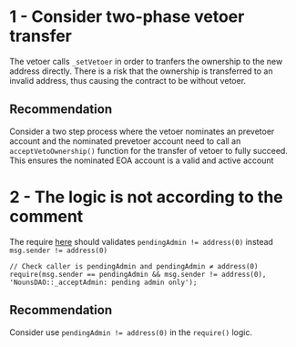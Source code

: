 1 - Consider two-phase vetoer transfer
==

The vetoer calls ```_setVetoer``` in order to tranfers the ownership to the new address directly. There is a risk that the ownership is transferred to an invalid address, thus causing the contract to be without vetoer.

Recommendation
--

Consider a two step process where the vetoer nominates an prevetoer account and the nominated prevetoer account need to call an ```acceptVetoOwnership()``` function for the transfer of vetoer to fully succeed. This ensures the nominated EOA account is a valid and active account


2 - The logic is not according to the comment
==

The require [here](https://github.com/code-423n4/2022-08-nounsdao/blob/main/contracts/governance/NounsDAOLogicV1.sol#L617) should validates ```pendingAdmin != address(0)``` instead  ```msg.sender != address(0)```

```
// Check caller is pendingAdmin and pendingAdmin ≠ address(0)
require(msg.sender == pendingAdmin && msg.sender != address(0), 'NounsDAO::_acceptAdmin: pending admin only');
```

Recommendation
--
Consider use ```pendingAdmin != address(0)``` in the ```require()``` logic.